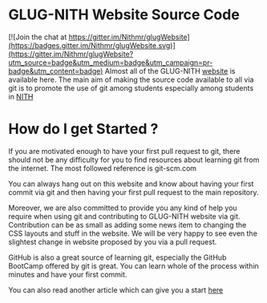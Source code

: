 # GLUG-NITH Website Source Code

[![Join the chat at https://gitter.im/Nithmr/glugWebsite](https://badges.gitter.im/Nithmr/glugWebsite.svg)](https://gitter.im/Nithmr/glugWebsite?utm_source=badge&utm_medium=badge&utm_campaign=pr-badge&utm_content=badge)
Almost all of the GLUG-NITH [website][1] is available here. The main aim of making the source code available to all via git is to promote the use of git among students especially among students in [NITH][3]

# How do I get Started ?
If you are motivated enough to have your first pull request to git, there should not be any difficulty for you to find resources about learning git from the internet. The most followed reference is git-scm.com 

You can always hang out on this website and know about having your first commit via git and then having your first pull request to the main repository. 

Moreover, we are also committed to provide you any kind of help you require when using git and contributing to GLUG-NITH website via git. Contribution can be as small as adding some news item to changing the CSS layouts and stuff in the website. We will be very happy to see even the slightest change in website proposed by you via a pull request. 

GitHub is also a great source of learning git, especially the GitHub BootCamp offered by git is great. You can learn whole of the process within minutes and have your first commit.

You can also read another article which can give you a start [here][2] 

[1]: http://glug.nith.ac.in
[2]: http://glug.nith.ac.in/contribute.php
[3]: http://nith.ac.in
